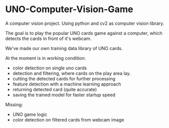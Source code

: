 # UNO-Computer-Vision-Game

A computer vision project. Using python and cv2 as computer vision library.

The goal is to play the popular UNO cards game against a computer, which detects the cards in front of it's webcam.

We've made our own training data library of UNO cards.

At the moment is in working condition:
* color detection on single uno cards
* detection and filtering, where cards on the play area lay.
* cutting the detected cards for further processing
* feature detection with a machine learning approach
* returning detected card (quite accurate)
* saving the trained model for faster startup speed

Missing:
* UNO game logic
* color detection on filtered cards from webcam image
